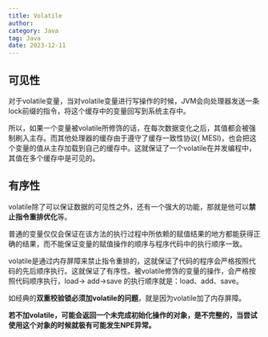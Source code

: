 ```yaml
---
title: Volatile
author:
category: Java
tag: Java
date: 2023-12-11
---
```


## 可见性

对于volatile变量，当对volatile变量进行写操作的时候，JVM会向处理器发送一条lock前缀的指令，将这个缓存中的变量回写到系统主存中。

所以，如果一个变量被volatile所修饰的话，在每次数据变化之后，其值都会被强制刷入主存。而其他处理器的缓存由于遵守了缓存一致性协议(
MESI)，也会把这个变量的值从主存加载到自己的缓存中。这就保证了一个volatile在并发编程中，其值在多个缓存中是可见的。

## 有序性

volatile除了可以保证数据的可见性之外，还有一个强大的功能，那就是他可以**禁止指令重排优化**等。

普通的变量仅仅会保证在该方法的执行过程中所依赖的赋值结果的地方都能获得正确的结果，而不能保证变量的赋值操作的顺序与程序代码中的执行顺序一致。

volatile是通过内存屏障来禁止指令重排的，这就保证了代码的程序会严格按照代码的先后顺序执行。这就保证了有序性。被volatile修饰的变量的操作，会严格按照代码顺序执行，load->
add->save 的执行顺序就是：load、add、save。

如经典的**双重校验锁必须加volatile的问题**，就是因为volatile加了内存屏障。

**若不加volatile，可能会返回一个未完成初始化操作的对象，是不完整的，当尝试使用这个对象的时候就极有可能发生NPE异常。**
